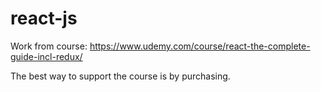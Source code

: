 # react-js

Work from course: https://www.udemy.com/course/react-the-complete-guide-incl-redux/

The best way to support the course is by purchasing.

